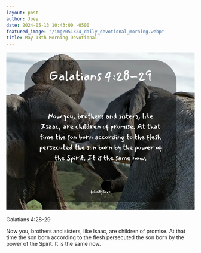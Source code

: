 ```yaml
---
layout: post
author: Joey
date: 2024-05-13 10:43:00 -0500
featured_image: "/img/051324_daily_devotional_morning.webp"
title: May 13th Morning Devotional
---
```


[![May 13th 2024 - Morning Devotional](/img/051324_daily_devotional_morning.webp)](/img/051324_daily_devotional_morning.webp)

Galatians 4:28-29

Now you, brothers and sisters, like Isaac, are children of promise. At that time the son born according to the flesh persecuted the son born by the power of the Spirit. It is the same now. 